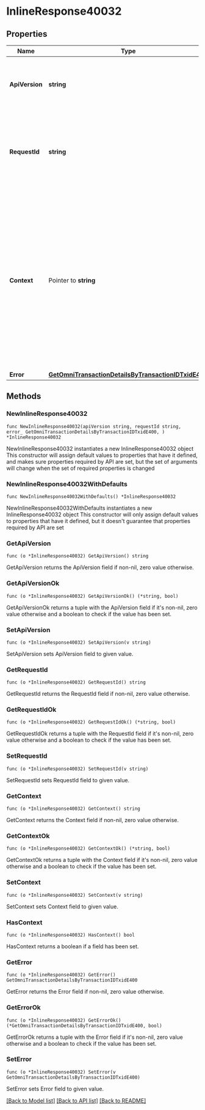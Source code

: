 # InlineResponse40032

## Properties

Name | Type | Description | Notes
------------ | ------------- | ------------- | -------------
**ApiVersion** | **string** | Specifies the version of the API that incorporates this endpoint. | 
**RequestId** | **string** | Defines the ID of the request. The &#x60;requestId&#x60; is generated by Crypto APIs and it&#39;s unique for every request. | 
**Context** | Pointer to **string** | In batch situations the user can use the context to correlate responses with requests. This property is present regardless of whether the response was successful or returned as an error. &#x60;context&#x60; is specified by the user. | [optional] 
**Error** | [**GetOmniTransactionDetailsByTransactionIDTxidE400**](GetOmniTransactionDetailsByTransactionIDTxidE400.md) |  | 

## Methods

### NewInlineResponse40032

`func NewInlineResponse40032(apiVersion string, requestId string, error_ GetOmniTransactionDetailsByTransactionIDTxidE400, ) *InlineResponse40032`

NewInlineResponse40032 instantiates a new InlineResponse40032 object
This constructor will assign default values to properties that have it defined,
and makes sure properties required by API are set, but the set of arguments
will change when the set of required properties is changed

### NewInlineResponse40032WithDefaults

`func NewInlineResponse40032WithDefaults() *InlineResponse40032`

NewInlineResponse40032WithDefaults instantiates a new InlineResponse40032 object
This constructor will only assign default values to properties that have it defined,
but it doesn't guarantee that properties required by API are set

### GetApiVersion

`func (o *InlineResponse40032) GetApiVersion() string`

GetApiVersion returns the ApiVersion field if non-nil, zero value otherwise.

### GetApiVersionOk

`func (o *InlineResponse40032) GetApiVersionOk() (*string, bool)`

GetApiVersionOk returns a tuple with the ApiVersion field if it's non-nil, zero value otherwise
and a boolean to check if the value has been set.

### SetApiVersion

`func (o *InlineResponse40032) SetApiVersion(v string)`

SetApiVersion sets ApiVersion field to given value.


### GetRequestId

`func (o *InlineResponse40032) GetRequestId() string`

GetRequestId returns the RequestId field if non-nil, zero value otherwise.

### GetRequestIdOk

`func (o *InlineResponse40032) GetRequestIdOk() (*string, bool)`

GetRequestIdOk returns a tuple with the RequestId field if it's non-nil, zero value otherwise
and a boolean to check if the value has been set.

### SetRequestId

`func (o *InlineResponse40032) SetRequestId(v string)`

SetRequestId sets RequestId field to given value.


### GetContext

`func (o *InlineResponse40032) GetContext() string`

GetContext returns the Context field if non-nil, zero value otherwise.

### GetContextOk

`func (o *InlineResponse40032) GetContextOk() (*string, bool)`

GetContextOk returns a tuple with the Context field if it's non-nil, zero value otherwise
and a boolean to check if the value has been set.

### SetContext

`func (o *InlineResponse40032) SetContext(v string)`

SetContext sets Context field to given value.

### HasContext

`func (o *InlineResponse40032) HasContext() bool`

HasContext returns a boolean if a field has been set.

### GetError

`func (o *InlineResponse40032) GetError() GetOmniTransactionDetailsByTransactionIDTxidE400`

GetError returns the Error field if non-nil, zero value otherwise.

### GetErrorOk

`func (o *InlineResponse40032) GetErrorOk() (*GetOmniTransactionDetailsByTransactionIDTxidE400, bool)`

GetErrorOk returns a tuple with the Error field if it's non-nil, zero value otherwise
and a boolean to check if the value has been set.

### SetError

`func (o *InlineResponse40032) SetError(v GetOmniTransactionDetailsByTransactionIDTxidE400)`

SetError sets Error field to given value.



[[Back to Model list]](../README.md#documentation-for-models) [[Back to API list]](../README.md#documentation-for-api-endpoints) [[Back to README]](../README.md)


